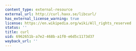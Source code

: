 ```yaml
---
content_type: external-resource
external_url: http://curl.haxx.se/libcurl/
has_external_license_warning: true
license: https://en.wikipedia.org/wiki/All_rights_reserved
status: ''
title: curl
uid: 6962651b-a7e2-468b-a1f0-e6d5c1173d37
wayback_url: ''
---
```

